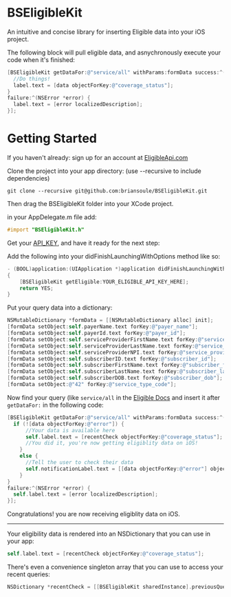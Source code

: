 BSEligibleKit
=============

An intuitive and concise library for inserting Eligible data into your iOS project.

The following block will pull eligible data, and asnychronously execute your code when it's finished:
``` objective-c
[BSEligibleKit getDataFor:@"service/all" withParams:formData success:^(NSDictionary *data) {
  //Do things!
  label.text = [data objectForKey:@"coverage_status"];
} 
failure:^(NSError *error) {
  label.text = [error localizedDescription];
}];
```

Getting Started
=============

If you haven't already: sign up for an account at [EligibleApi.com](https://eligibleapi.com/users/sign_up)

Clone the project into your app directory: (use --recursive to include dependencies)

``` terminal
git clone --recursive git@github.com:briansoule/BSEligibleKit.git
```

Then drag the BSEligibleKit folder into your XCode project.


in your AppDelegate.m file add:
``` objective-c
#import "BSEligibleKit.h"
```
Get your [API_KEY](https://eligibleapi.com/profile/information), and have it ready for the next step:

Add the following into your didFinishLaunchingWithOptions method like so:
``` objective-c
- (BOOL)application:(UIApplication *)application didFinishLaunchingWithOptions:(NSDictionary *)launchOptions
{
    [BSEligibleKit getEligible:YOUR_ELIGIBLE_API_KEY_HERE];
    return YES;
}
```
Put your query data into a dictionary:

``` objective-c
NSMutableDictionary *formData = [[NSMutableDictionary alloc] init];
[formData setObject:self.payerName.text forKey:@"payer_name"];
[formData setObject:self.payerId.text forKey:@"payer_id"];
[formData setObject:self.serviceProviderFirstName.text forKey:@"service_provider_first_name"];
[formData setObject:self.serviceProviderLastName.text forKey:@"service_provider_last_name"];
[formData setObject:self.serviceProviderNPI.text forKey:@"service_provider_npi"];
[formData setObject:self.subscriberID.text forKey:@"subscriber_id"];
[formData setObject:self.subscriberFirstName.text forKey:@"subscriber_first_name"];
[formData setObject:self.subscriberLastName.text forKey:@"subscriber_last_name"];
[formData setObject:self.subscriberDOB.text forKey:@"subscriber_dob"];
[formData setObject:@"42" forKey:@"service_type_code"];
```

Now find your query (like `service/all` in the [Eligible Docs](https://eligibleapi.com/rest-api-v1) and insert it after `getDataFor:` in the following code:

``` objective-c
[BSEligibleKit getDataFor:@"service/all" withParams:formData success:^(NSDictionary *data) {
  if (![data objectForKey:@"error"]) {
      //Your data is available here
      self.label.text = [recentCheck objectForKey:@"coverage_status"];
      //You did it, you're now getting eligiblity data on iOS!
	}
	else {
      //Tell the user to check their data
  	  self.notificationLabel.text = [[data objectForKey:@"error"] objectForKey:@"follow-up_action_description"];		
	}
}
failure:^(NSError *error) {
  self.label.text = [error localizedDescription];
}];
```
Congratulations! you are now receiving eligiblity data on iOS.

---
Your eligibility data is rendered into an NSDictionary that you can use in your app:
``` objective-c
self.label.text = [recentCheck objectForKey:@"coverage_status"];
```

There's even a convenience singleton array that you can use to access your recent queries:
``` objective-c
NSDictionary *recentCheck = [[BSEligibleKit sharedInstance].previousQueries objectAtIndex:0];
```
